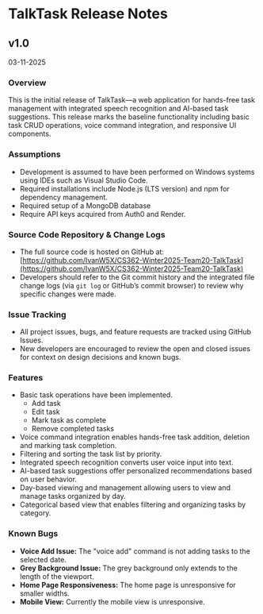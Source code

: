 # TalkTask Release Notes

## v1.0 
03-11-2025

### Overview
This is the initial release of TalkTask—a web application for hands-free task management with integrated speech recognition and AI-based task suggestions. This release marks the baseline functionality including basic task CRUD operations, voice command integration, and responsive UI components.

### Assumptions
- Development is assumed to have been performed on Windows systems using IDEs such as Visual Studio Code.
- Required installations include Node.js (LTS version) and npm for dependency management.
- Required setup of a MongoDB database
- Require API keys acquired from Auth0 and Render.

### Source Code Repository & Change Logs
- The full source code is hosted on GitHub at: [https://github.com/IvanW5X/CS362-Winter2025-Team20-TalkTask](https://github.com/IvanW5X/CS362-Winter2025-Team20-TalkTask)
- Developers should refer to the Git commit history and the integrated file change logs (via `git log` or GitHub’s commit browser) to review why specific changes were made.

### Issue Tracking
- All project issues, bugs, and feature requests are tracked using GitHub Issues.
- New developers are encouraged to review the open and closed issues for context on design decisions and known bugs.

### Features
- Basic task operations have been implemented.
  - Add task
  - Edit task
  - Mark task as complete
  - Remove completed tasks
- Voice command integration enables hands-free task addition, deletion and marking task completion.
- Filtering and sorting the task list by priority.
- Integrated speech recognition converts user voice input into text.
- AI-based task suggestions offer personalized recommendations based on user behavior.
- Day-based viewing and management allowing users to view and manage tasks organized by day.
- Categorical based view that enables filtering and organizing tasks by category.

### Known Bugs
- **Voice Add Issue:** The "voice add" command is not adding tasks to the selected date. 
- **Grey Background Issue:** The grey background only extends to the length of the viewport.
- **Home Page Responsiveness:** The home page is unresponsive for smaller widths. 
- **Mobile View:** Currently the mobile view is unresponsive. 